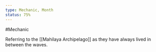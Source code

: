 ```yaml
---
type: Mechanic, Month
status: 75%
---
```


#Mechanic 

Referring to the [[Mahilaya Archipelago]] as they have always lived in between the waves.